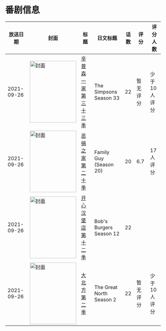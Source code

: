 # 番剧信息

|放送日期|封面|标题|日文标题|话数|评分|评分人数|
|---|---|---|---|---|---|---|
|2021-09-26|<img src="//lain.bgm.tv/pic/cover/c/1e/b5/379840_LzUTv.jpg" alt="封面" style="width:150px;height:200px;object-fit:cover;">|[辛普森一家 第三十三季](https://bangumi.tv/subject/379840)|The Simpsons Season 33|22|暂无评分|少于10人评分|
|2021-09-26|<img src="//lain.bgm.tv/pic/cover/c/3b/13/406827_4JsW2.jpg" alt="封面" style="width:150px;height:200px;object-fit:cover;">|[恶搞之家 第二十季](https://bangumi.tv/subject/406827)|Family Guy (Season 20)|20|6.7|17人评分|
|2021-09-26|<img src="//lain.bgm.tv/pic/cover/c/2e/22/439026_8S6s0.jpg" alt="封面" style="width:150px;height:200px;object-fit:cover;">|[开心汉堡店 第十二季](https://bangumi.tv/subject/439026)|Bob's Burgers Season 12|22|||
|2021-09-26|<img src="//lain.bgm.tv/pic/cover/c/84/5b/444464_hxz5A.jpg" alt="封面" style="width:150px;height:200px;object-fit:cover;">|[大北方 第二季](https://bangumi.tv/subject/444464)|The Great North Season 2|22|暂无评分|少于10人评分|
